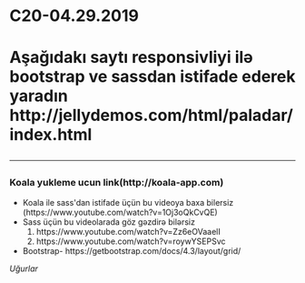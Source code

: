 # C20-04.29.2019
<h1>Aşağıdakı saytı responsivliyi ilə bootstrap ve sassdan istifade ederek yaradın
        <b>http://jellydemos.com/html/paladar/index.html</b>
        <hr>
        <h3>Koala yukleme ucun link(http://koala-app.com)</h3>
          <ul>
            <li>Koala ile sass'dan istifade üçün bu videoya baxa bilersiz (https://www.youtube.com/watch?v=1Oj3oQkCvQE)</li>
            <li>Sass üçün bu videolarada göz gəzdirə bilərsiz
                <ol>
                    <li>
                            https://www.youtube.com/watch?v=Zz6eOVaaelI 
                    </li>
                    <li>
                            https://www.youtube.com/watch?v=roywYSEPSvc
                    </li>
                </ol> 
              </li>
                  <li>Bootstrap- https://getbootstrap.com/docs/4.3/layout/grid/</li>
          </ul>
          <i>Uğurlar</i>
